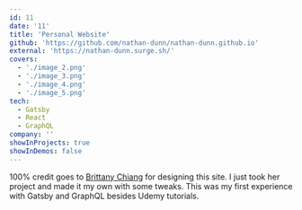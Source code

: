```yaml
---
id: 11
date: '11'
title: 'Personal Website'
github: 'https://github.com/nathan-dunn/nathan-dunn.github.io'
external: 'https://nathan-dunn.surge.sh/'
covers:
  - './image_2.png'
  - './image_3.png'
  - './image_4.png'
  - './image_5.png'
tech:
  - Gatsby
  - React
  - GraphQL
company: ''
showInProjects: true
showInDemos: false
---
```


100% credit goes to [Brittany Chiang](https://github.com/bchiang7) for designing this site. I just took her project and made it my own with some tweaks. This was my first experience with Gatsby and GraphQL besides Udemy tutorials.
